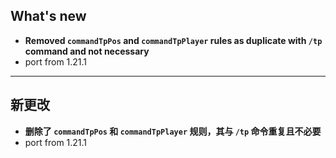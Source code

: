 ## What's new
- **Removed `commandTpPos` and `commandTpPlayer` rules as duplicate with `/tp` command and not necessary**
- port from 1.21.1
-----------------------------------------------------------------
## 新更改
- **删除了 `commandTpPos` 和 `commandTpPlayer` 规则，其与 `/tp` 命令重复且不必要**
- port from 1.21.1